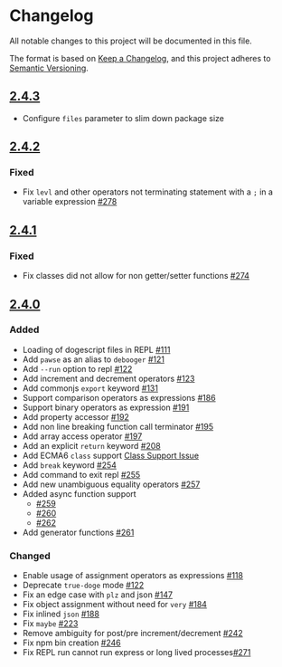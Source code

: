 # Changelog
All notable changes to this project will be documented in this file.

The format is based on [Keep a Changelog](https://keepachangelog.com/en/1.0.0/),
and this project adheres to [Semantic Versioning](https://semver.org/spec/v2.0.0.html).

## [2.4.3]

- Configure `files` parameter to slim down package size

## [2.4.2]

### Fixed

- Fix `levl` and other operators not terminating statement with a `;` in a variable expression [#278](https://github.com/dogescript/dogescript/issues/278)

## [2.4.1]

### Fixed

- Fix classes did not allow for non getter/setter functions [#274](https://github.com/dogescript/dogescript/pull/111)

## [2.4.0]

### Added

- Loading of dogescript files in REPL [#111](https://github.com/dogescript/dogescript/pull/111)
- Add `pawse` as an alias to `debooger` [#121](https://github.com/dogescript/dogescript/pull/121)
- Add `--run` option to repl [#122](https://github.com/dogescript/dogescript/pull/122)
- Add increment and decrement operators [#123](https://github.com/dogescript/dogescript/pull/123)
- Add commonjs `export` keyword [#131](https://github.com/dogescript/dogescript/pull/131)
- Support comparison operators as expressions [#186](https://github.com/dogescript/dogescript/pull/186)
- Support binary operators as expression [#191](https://github.com/dogescript/dogescript/pull/191)
- Add property accessor [#192](https://github.com/dogescript/dogescript/pull/192)
- Add non line breaking function call terminator [#195](https://github.com/dogescript/dogescript/pull/195)
- Add array access operator [#197](https://github.com/dogescript/dogescript/pull/197)
- Add an explicit `return` keyword [#208](https://github.com/dogescript/dogescript/pull/208)
- Add ECMA6 `class` support [Class Support Issue](https://github.com/dogescript/dogescript/issues/126)
- Add `break` keyword [#254](https://github.com/dogescript/dogescript/pull/254)
- Add command to exit repl [#255](https://github.com/dogescript/dogescript/pull/255)
- Add new unambiguous equality operators [#257](https://github.com/dogescript/dogescript/pull/257)
- Added async function support 
  - [#259](https://github.com/dogescript/dogescript/pull/259) 
  - [#260](https://github.com/dogescript/dogescript/pull/260)
  - [#262](https://github.com/dogescript/dogescript/pull/262)
- Add generator functions [#261](https://github.com/dogescript/dogescript/pull/261)

### Changed

- Enable usage of assignment operators as expressions [#118](https://github.com/dogescript/dogescript/pull/118)
- Deprecate `true-doge` mode [#122](https://github.com/dogescript/dogescript/pull/122)
- Fix an edge case with `plz` and json [#147](https://github.com/dogescript/dogescript/pull/147)
- Fix object assignment without need for `very` [#184](https://github.com/dogescript/dogescript/pull/184)
- Fix inlined `json` [#188](https://github.com/dogescript/dogescript/pull/188)
- Fix `maybe` [#223](https://github.com/dogescript/dogescript/pull/223)
- Remove ambiguity for post/pre increment/decrement [#242](https://github.com/dogescript/dogescript/pull/242)
- Fix npm bin creation [#246](https://github.com/dogescript/dogescript/pull/246)
- Fix REPL run cannot run express or long lived processes[#271](https://github.com/dogescript/dogescript/pull/271)


[Unreleased]: https://github.com/dogescript/dogescript/compare/2.4.3...HEAD
[2.4.3]: https://github.com/dogescript/dogescript/compare/2.4.2...2.4.3
[2.4.2]: https://github.com/dogescript/dogescript/compare/2.4.1...2.4.2
[2.4.1]: https://github.com/dogescript/dogescript/compare/2.4.0...2.4.1
[2.4.0]: https://github.com/dogescript/dogescript/compare/6fb5d4dfc93c507b83474119d9e869350e7e11a1...HEAD
